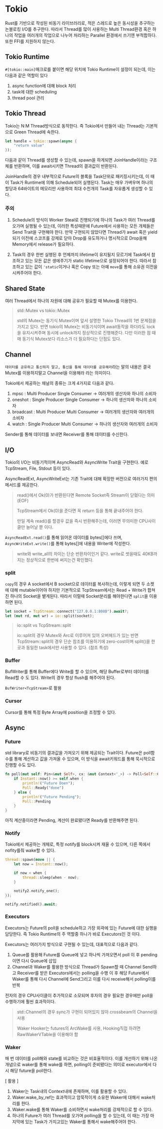 # Tokio

Rust를 기반으로 작성된 비동기 라이브러리로, 적은 스레드로 높은 동시성을 추구하는 논블로킹 I/O를 추구한다.
따라서 Thread를 많이 사용하는 Multi Thread환경 혹은 하나의 작업을 여러개의 작업으로 나누어 처리하는 Parallel 환경에서 쓰기엔 부적합하다.
또한 FFI를 지원하지 않는다.

## Tokio Runtime

`#[tokio::main]`매크로를 붙이면 해당 위치에 Tokio Runtime이 설정이 되는데, 이는 다음과 같은 역할이 있다

1. async function에 대해 block 처리
2. task에 대한 scheduling
3. thread pool 관리

## Tokio Thread

Tokio는 N:M Thread방식으로 동작한다. 즉 Tokio에서 만들어 내는 Thread는 기본적으로 Green Thread에 속한다.

```rust
let handle = tokio::spawn(async {
    "return value"
});
```
다음과 같이 Thread를 생성할 수 있는데, spawn을 하게되면 JoinHandle이라는 구조체를 반환하며, 이를 await시키면 Thread의 결과값이 반환된다.

JoinHandle의 경우 내부적으로 Future의 블록을 Task단위로 패키징시키는데, 이 때 이 Task가 Runtime에 의해 Schedule되어 실행된다.
Task는 매우 가벼우며 하나의 할당과 64바이트의 메모리만 사용하여 최대 수천개의 Task를 자유롭게 생성할 수 있다.

### 주의
1. Schedule의 방식이 Worker Steal로 진행되기에 하나의 Task가 여러 Thread를 오가며 실행될 수 있는데,
이러한 특성때문에 Future에서 사용하는 모든 개체들은 Send Trait을 구현해야 한다.
만약 구현되지 않았다면 Thread가 await 혹은 yield되기 이전에 스코프를 강제로 닫아 Drop를 유도하거나 명시적으로 Drop을해 Memory에서 release가 필요하다.

2. Task의 경우 한번 실행된 후 언제까지 lifetime이 유지될지 모르기에 Task에서 참조하고 있는 모든 값은 생에주기가 static lifetime으로 설정되어야 한다.
따라서 참조하고 있는 값이 `'static`이거나 혹은 Copy 또는 아예 `move`를 통해 소유권 이전을 시켜주어야 한다.

## Shared State

여러 Thread에서 하나의 자원에 대해 공유가 필요할 때 Mutex를 이용한다.

> std::Mutex vs tokio::Mutex
> 
> std의 Mutex는 동기식 Mutex이며 앞서 설명한 Tokio Thread의 1번 문제점을 가지고 있다. 
> 반면 tokio의 Mutex는 비동기식이며 await동작을 하더라도 lock을 유지시켜주며 동시에 unlock까지 정상적으로 진행해준다.
> 다만 이러한 점 때매 동기식 Mutex보다 리소스가 더 필요하다는 단점도 있다.

## Channel

`데이터를 공유하고 통신하지 말고, 통신을 통해 데이터를 공유해라`라는 말의 내용은 결국 Mutex를 이용하지말고 Channel을 이용해라 라는 의미이다.

Tokio에서 제공하는 채널의 종류는 크게 4가지로 다음과 같다.

1. mpsc : Multi Producer Single Consumer -> 여러개의 생산자와 하나의 소비자
2. oneshot : Single Producer Single Consumer -> 하나의 생산자와 하나의 소비자
3. broadcast : Multi Producer Multi Consumer -> 여러개의 생산자와 여러개의 소비자
4. watch : Single Producer Multi Consumer -> 하나의 생산자와 여러개의 소비자

Sender를 통해 데이터를 보내면 Receiver를 통해 데이터를 수신한다.

## I/O

Tokio의 I/O는 비동기적이며 AsyncRead와 AsyncWrite Trait을 구현한다. 예로 TcpStream, File, Stdout 등이 있다.

AsyncReadExt, AsyncWriteExt는 기존 Trait에 대해 확장한 버전으로 여러가지 편의 메서드를 제공한다.
> read()에서 Ok(0)가 반환된다면 Remote Socket즉 Stream이 닫혔다는 의미 (EOF)
> 
> TcpStream에서 Ok(0)을 준다면 꼭 return 등을 통해 끝내주어야 한다.
> 
> 만일 계속 read()를 할경우 값을 즉시 반환해주는데, 이러면 무의미한 CPU사이클만 늘어날 뿐 이다.

`AsyncReadExt.read()`를 통해 읽어온 데이터를 bytes[]에다 쓰며, `AsyncWriteExt.write()`를 통해 bytes[]에 내용을 Writer에 작성한다.

> write와 write_all의 차이는 단순 반환차이인거 같다. write로 썻을때도 40KB까지는 정상적으로 한번에 써지는건 확인했다. 

### split

`copy`의 경우 A socket에서 B socket으로 데이터를 복사하는데, 이렇게 되면 두 소켓에 대해 mutable이어야 하지만
기본적으로 TcpStream에서는 Read + Write가 합쳐진 하나의 Socket을 뱉게된다.
따라서 이럴때 Socket분리를 해야한다면 `split`을 이용하면 된다.

```rust
let socket = TcpStream::connect("127.0.0.1:8080").await?;
let (mut rd, mut wr) = io::split(socket);
```
> io::split vs TcpStream::split
> 
> io::split의 경우 Mutex와 Arc로 이루어져 있어 오버헤드가 있는 반면 
> TcpStream::split의 경우 단순 참조를 이용하기에 zero-cost이며 split()을 한 곳과 동일한 task에서만 사용할 수 있다. (참조 특성)

### Buffer

BufWriter를 통해 Buffer에다 Write를 할 수 있으며, 해당 Buffer로부터 데이터를 Read할 수 도 있다.
Write의 경우 항상 flush를 해주어야 된다.

`BufWriter<TcpStream>`로 활용

### Cursor

Cursor를 통해 특정 Byte Array에 position을 조정할 수 있다.

## Async

### Future

std library로 비동기의 결과값을 가져오기 위해 제공되는 Trait이다.
Future은 poll함수를 통해 계산하고 값을 가져올 수 있으며, 이 방식을 await키워드를 통해 묵시적으로 진행할 수도 있다.

```rust
fn poll(mut self: Pin<&mut Self>, cx: &mut Context<'_>) -> Poll<Self::Output> {
    if Instant::now() >= self.when {
        println!("Future Doen");
        Poll::Ready("done")
    } else {
        println!("Future Pending");
        Poll::Pending
    }
}
```
아직 계산중이라면 Pending, 계산이 완료됐다면 Ready를 반환해주면 된다.

### Notify

Tokio에서 제공하는 개체로, 특정 notify를 block시켜 재울 수 있으며, 다른 쪽에서 nofity를줘 wake할 수 있다.

```rust
thread::spawn(move || {
    let now = Instant::now();

    if now < when {
        thread::sleep(when - now);
    }

    notify2.notify_one();
});

notify.notified().await;
```

### Executors

Executors는 Future의 poll을 schedule하고 가장 외곽에 있는 Future에 대한 실행을 담당한다.
즉 Tokio Runtime의 주 역할중 하나가 바로 Executors인 것 이다.

Executors는 여러가지 방식으로 구현될 수 있는데, 대표적으로 다음과 같다.

1. Queue를 활용해 Future를 Queue에 넣고 하나씩 가져오면서 poll 이 후 pending이면 다시 Queue에 삽입
2. Channel과 Waker를 활용한 방식으로 Thread가 Spawn할 때 Channel Send하고 Receiver를 받은 Executors에서는 polling을 수행
이 후 해당 Future에서 Waker를 통해 다시 Channel에 Send그리고 이를 다시 receive해서 polling이를 반복

전자의 경우 CPU사이클이 추가적으로 소모되며 후자의 경우 필요한 경우에만 poll을 수행하기에 훨씬 효과적이다.

> std::Channel의 경우 sync가 구현이 되어있지 않아 crossbeam의 Channel을 사용
> 
> Waker Hooker는 futures의 ArcWake를 사용, Hooking직접 하려면 RawWakerVTable을 이용해야 함

### Waker
매 번 데이터를 poll해와 state를 비교하는 것은 비효율적이다. 
이를 개선하기 위해 나온 개념으로 waker를 통해 wake를 하면, polling이 준비됐다는 의미로 executor에서 다시 해당 future을 poll한다.

[ 활용 ]
1. Waker는 Task내의 Context내에 존재하며, 이를 활용할 수 있다.
2. Waker.wake_by_ref는 효과적이고 암묵적이게 소유한 Waker에 대해서 wake처리를 한다.
3. Waker.wake를 통해 Waker를 소비하면서 wake처리를 강제적으로 할 수 있다.
4. 하나의 Future가 여러 Thread를 오가며 polling을 할 수 있는데, 이 때는 가장 마지막에 있는 Task가 가지고있는 Waker를 통해서 wake해주어야 한다.
